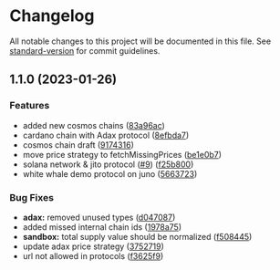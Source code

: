 # Changelog

All notable changes to this project will be documented in this file. See [standard-version](https://github.com/conventional-changelog/standard-version) for commit guidelines.

## 1.1.0 (2023-01-26)


### Features

* added new cosmos chains ([83a96ac](https://github.com/defiyield-app/defiyield-self-integrations/commit/83a96aca541600c3515d83429bbb5ac9b0eb510d))
* cardano chain with Adax protocol ([8efbda7](https://github.com/defiyield-app/defiyield-self-integrations/commit/8efbda784a918e50d23b17ca34c825c19c335d68))
* cosmos chain draft ([9174316](https://github.com/defiyield-app/defiyield-self-integrations/commit/917431621b41a400dae5bebd1287db26018bf0f8))
* move price strategy to fetchMissingPrices ([be1e0b7](https://github.com/defiyield-app/defiyield-self-integrations/commit/be1e0b7580566af1899fd9ca259de86020f65789))
* solana network & jito protocol ([#9](https://github.com/defiyield-app/defiyield-self-integrations/issues/9)) ([f25b800](https://github.com/defiyield-app/defiyield-self-integrations/commit/f25b800220dbca198b3855ef65d38ffa678f2ee0))
* white whale demo protocol on juno ([5663723](https://github.com/defiyield-app/defiyield-self-integrations/commit/56637233b3c929d72ffa84cf7ed2de94f0daab8c))


### Bug Fixes

* **adax:** removed unused types ([d047087](https://github.com/defiyield-app/defiyield-self-integrations/commit/d04708726066e058bc9740adc4f9115185d368f6))
* added missed internal chain ids ([1978a75](https://github.com/defiyield-app/defiyield-self-integrations/commit/1978a75a52188a18da93acb0e6b344b53a8a9ae6))
* **sandbox:** total supply value should be normalized ([f508445](https://github.com/defiyield-app/defiyield-self-integrations/commit/f5084457debfd866406ed029b25d86c42808c209))
* update adax price strategy ([3752719](https://github.com/defiyield-app/defiyield-self-integrations/commit/3752719777c4e2e2cb54965668e72c30e76b2fe5))
* url not allowed in protocols ([f3625f9](https://github.com/defiyield-app/defiyield-self-integrations/commit/f3625f91dc37913cff25fa19fa3a049396223847))
